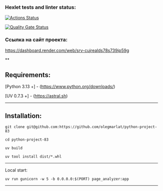 ### Hexlet tests and linter status:
[![Actions Status](https://github.com/olegmarlat/python-project-83/actions/workflows/hexlet-check.yml/badge.svg)](https://github.com/olegmarlat/python-project-83/actions)

[![Quality Gate Status](https://sonarcloud.io/api/project_badges/measure?project=olegmarlat_python-project-83&metric=alert_status)](https://sonarcloud.io/summary/new_code?id=olegmarlat_python-project-83)

### Ссылка на сайт проекта:
https://dashboard.render.com/web/srv-cujrealds78s739ip59g

**
## Requirements:

[Python 3.13 +] - (https://www.python.org/downloads/)

[UV 0.7.3 +] - (https://astral.sh)
***

## Installation:

````
git clone git@github.com:https://github.com/olegmarlat/python-project-83
````

````
cd python-project-83
````

`````
uv build
``````

````````
uv tool install dist/*.whl
````````

***

Local start:

````
uv run gunicorn -w 5 -b 0.0.0.0:$(PORT) page_analyzer:app
````

***

